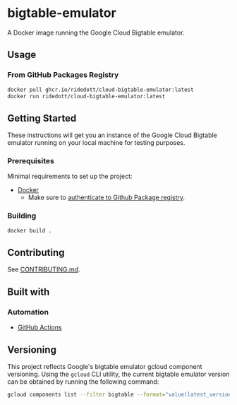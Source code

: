 # bigtable-emulator

A Docker image running the Google Cloud Bigtable emulator.

## Usage

### From GitHub Packages Registry

```bash
docker pull ghcr.io/ridedott/cloud-bigtable-emulator:latest
docker run ridedott/cloud-bigtable-emulator:latest
```

## Getting Started

These instructions will get you an instance of the Google Cloud Bigtable
emulator running on your local machine for testing purposes.

### Prerequisites

Minimal requirements to set up the project:

- [Docker](https://docs.docker.com/install/)
  - Make sure to
    [authenticate to Github Package registry](https://help.github.com/en/articles/configuring-docker-for-use-with-github-package-registry#authenticating-to-github-package-registry).

### Building

```bash
docker build .
```

## Contributing

See [CONTRIBUTING.md](./CONTRIBUTING.md).

## Built with

### Automation

- [GitHub Actions](https://github.com/features/actions)

## Versioning

This project reflects Google's bigtable emulator gcloud component versioning.
Using the `gcloud` CLI utility, the current bigtable emulator version can be
obtained by running the following command:

```bash
gcloud components list --filter bigtable --format="value(latest_version_string)"
```
